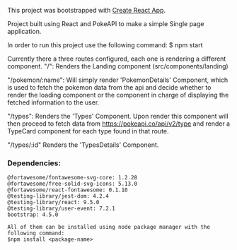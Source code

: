 This project was bootstrapped with [Create React App](https://github.com/facebook/create-react-app).

Project built using React and PokeAPI to make a simple Single page application.

In order to run this project use the following command: 
$ npm start

Currently there a three routes configured, each one is rendering a different component.
"/": Renders the Landing component (src/components/landing)

"/pokemon/:name": Will simply render 'PokemonDetails' Component, which is used to fetch the pokemon data from the api and decide whether to render the loading component or the component in charge of displaying the fetched information to the user.

"/types": Renders the 'Types' Component. Upon render this component will then proceed to fetch data from https://pokeapi.co/api/v2/type and render a TypeCard component for each type found in that route. 

"/types/:id" Renders the 'TypesDetails' Component. 

### Dependencies: 
    @fortawesome/fontawesome-svg-core: 1.2.28
    @fortawesome/free-solid-svg-icons: 5.13.0
    @fortawesome/react-fontawesome: 0.1.10
    @testing-library/jest-dom: 4.2.4
    @testing-library/react: 9.5.0
    @testing-library/user-event: 7.2.1
    bootstrap: 4.5.0

    All of them can be installed using node package manager with the following command:
    $npm install <package-name>
